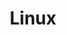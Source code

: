 ---
title: Linux
descripton: "Tutorials rund um das Thema Linux" 
menu:
  sidebar:
    name: Linux
    identifier: linux
    weight: 300
tags: ["linux"]
categories: ["Tutorials"]
---